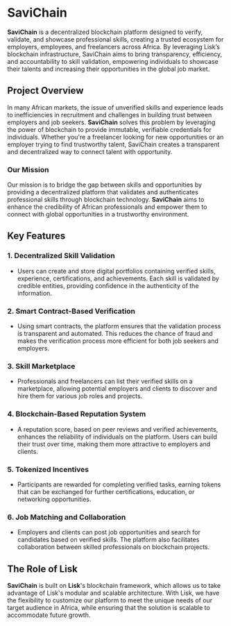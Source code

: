 # **SaviChain**

**SaviChain** is a decentralized blockchain platform designed to verify, validate, and showcase professional skills, creating a trusted ecosystem for employers, employees, and freelancers across Africa. By leveraging Lisk’s blockchain infrastructure, SaviChain aims to bring transparency, efficiency, and accountability to skill validation, empowering individuals to showcase their talents and increasing their opportunities in the global job market.

## **Project Overview**

In many African markets, the issue of unverified skills and experience leads to inefficiencies in recruitment and challenges in building trust between employers and job seekers. **SaviChain** solves this problem by leveraging the power of blockchain to provide immutable, verifiable credentials for individuals. Whether you're a freelancer looking for new opportunities or an employer trying to find trustworthy talent, SaviChain creates a transparent and decentralized way to connect talent with opportunity.

### **Our Mission**

Our mission is to bridge the gap between skills and opportunities by providing a decentralized platform that validates and authenticates professional skills through blockchain technology. **SaviChain** aims to enhance the credibility of African professionals and empower them to connect with global opportunities in a trustworthy environment.

## **Key Features**

### 1. **Decentralized Skill Validation**
   - Users can create and store digital portfolios containing verified skills, experience, certifications, and achievements. Each skill is validated by credible entities, providing confidence in the authenticity of the information.
### 2. **Smart Contract-Based Verification**
   - Using smart contracts, the platform ensures that the validation process is transparent and automated. This reduces the chance of fraud and makes the verification process more efficient for both job seekers and employers.   
### 3. **Skill Marketplace**
   - Professionals and freelancers can list their verified skills on a marketplace, allowing potential employers and clients to discover and hire them for various job roles and projects.   
### 4. **Blockchain-Based Reputation System**
   - A reputation score, based on peer reviews and verified achievements, enhances the reliability of individuals on the platform. Users can build their trust over time, making them more attractive to employers and clients.
### 5. **Tokenized Incentives**
   - Participants are rewarded for completing verified tasks, earning tokens that can be exchanged for further certifications, education, or networking opportunities.     
### 6. **Job Matching and Collaboration**
   - Employers and clients can post job opportunities and search for candidates based on verified skills. The platform also facilitates collaboration between skilled professionals on blockchain projects.    

## **The Role of Lisk**

**SaviChain** is built on **Lisk**'s blockchain framework, which allows us to take advantage of Lisk's modular and scalable architecture. With Lisk, we have the flexibility to customize our platform to meet the unique needs of our target audience in Africa, while ensuring that the solution is scalable to accommodate future growth.   